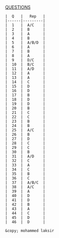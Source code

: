 [QUESTIONS](https://mrproof.blogspot.com/2012/10/qcm-reseaux-informatique-avec.html)
    
	|  Q   |   Rep   |
	|------|---------|
	|  1   |  A/C    |  	      
	|  2   |  B      |  	      
	|  3   |  A      |  	      
	|  4   |  B      |  	      
	|  5   |  A/B/D  |  	      
	|  6   |  A      |  	      
	|  7   |  B      |  	      
	|  8   |  A      |  	      
	|  9   |  D/C    |  	      
	|  10  |  B/C    | 	      
	|  11  |  A/D    | 	      
	|  12  |  A      | 	      
	|  13  |  A      | 	      
	|  14  |  C      | 	      
	|  15  |  D      | 	      
	|  16  |  D      | 	      
	|  17  |  B      | 	      
	|  18  |  D      | 	      
	|  19  |  D      | 	      
	|  20  |  B      | 	      
	|  21  |  C      | 	      
	|  22  |  C      | 	      
	|  23  |  B      | 	      
	|  24  |  B      |
	|  25  |  A/C    |  
	|  26  |  B      |
	|  27  |  D      |
	|  28  |  C      |
	|  29  |  C      |
	|  30  |  B      |
	|  31  |  A/D    |  
	|  32  |  C      |
	|  33  |  A      |
	|  34  |  C      |
	|  35  |  B      |
	|  36  |  C      |
	|  37  |  A/B/C  |    
	|  38  |  A/C    |  
	|  39  |  A      |
	|  40  |  D      |
	|  41  |  D      |
	|  42  |  B      |
	|  43  |  A      |
	|  44  |  C      |
	|  45  |  D      |
	|  46  |  D      |
	
	&copy; mohammed laksir

